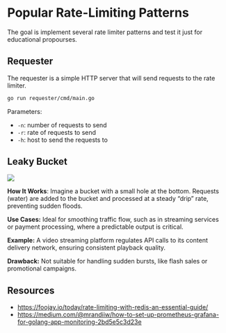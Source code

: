 # Popular Rate-Limiting Patterns

The goal is implement several rate limiter patterns and test it just for educational propourses.

## Requester

The requester is a simple HTTP server that will send requests to the rate limiter.

```bash
go run requester/cmd/main.go
```

Parameters:

- `-n`: number of requests to send
- `-r`: rate of requests to send
- `-h`: host to send the requests to

## Leaky Bucket

![](https://cdn-images-1.medium.com/max/2160/1*UioRG8-qID51i0rEOPVh-w.gif)

**How It Works**: Imagine a bucket with a small hole at the bottom. Requests (water) are added to the bucket and processed at a steady “drip” rate, preventing sudden floods.

**Use Cases:** Ideal for smoothing traffic flow, such as in streaming services or payment processing, where a predictable output is critical.

**Example:** A video streaming platform regulates API calls to its content delivery network, ensuring consistent playback quality.

**Drawback:** Not suitable for handling sudden bursts, like flash sales or promotional campaigns.

## Resources

- https://foojay.io/today/rate-limiting-with-redis-an-essential-guide/
- https://medium.com/@mrandiiw/how-to-set-up-prometheus-grafana-for-golang-app-monitoring-2bd5e5c3d23e
